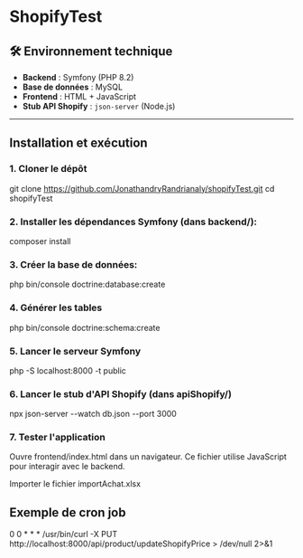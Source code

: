 # ShopifyTest

## 🛠️ Environnement technique

- **Backend** : Symfony (PHP 8.2)
- **Base de données** : MySQL
- **Frontend** : HTML + JavaScript
- **Stub API Shopify** : `json-server` (Node.js)

---

## Installation et exécution

### 1. Cloner le dépôt
git clone https://github.com/JonathandryRandrianaly/shopifyTest.git
cd shopifyTest

### 2. Installer les dépendances Symfony (dans backend/):
composer install

### 3. Créer la base de données:
php bin/console doctrine:database:create

### 4. Générer les tables
php bin/console doctrine:schema:create

### 5. Lancer le serveur Symfony
php -S localhost:8000 -t public

### 6. Lancer le stub d'API Shopify (dans apiShopify/)
npx json-server --watch db.json --port 3000

### 7. Tester l'application
Ouvre frontend/index.html dans un navigateur.
Ce fichier utilise JavaScript pour interagir avec le backend.

Importer le fichier importAchat.xlsx

## Exemple de cron job
0 0 * * * /usr/bin/curl -X PUT http://localhost:8000/api/product/updateShopifyPrice > /dev/null 2>&1
